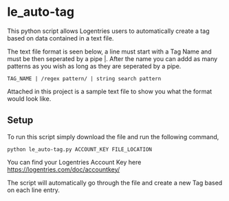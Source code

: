 le_auto-tag
===========

This python script allows Logentries users to automatically create a tag based on data contained in a text file.

The text file format is seen below, a line must start with a Tag Name and must be then seperated by a pipe |. After the name you can addd as many patterns as you wish as long as they are seperated by a pipe.

	TAG_NAME | /regex pattern/ | string search pattern

Attached in this project is a sample text file to show you what the format would look like.

Setup
-----

To run this script simply download the file and run the following command,

	python le_auto-tag.py ACCOUNT_KEY FILE_LOCATION

You can find your Logentries Account Key here https://logentries.com/doc/accountkey/

The script will automatically go through the file and create a new Tag based on each line entry.
